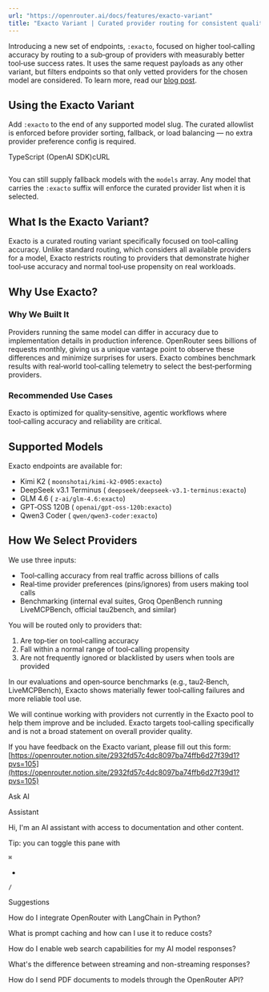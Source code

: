 ```yaml
---
url: "https://openrouter.ai/docs/features/exacto-variant"
title: "Exacto Variant | Curated provider routing for consistent quality | OpenRouter | Documentation"
---
```


Introducing a new set of endpoints, `:exacto`, focused on higher tool‑calling accuracy by routing to a sub‑group of providers with measurably better tool‑use success rates. It uses the same request payloads as any other variant, but filters endpoints so that only vetted providers for the chosen model are considered. To learn more, read our [blog post](https://openrouter.ai/announcements/provider-variance-introducing-exacto).

## Using the Exacto Variant

Add `:exacto` to the end of any supported model slug. The curated allowlist is enforced before provider sorting, fallback, or load balancing — no extra provider preference config is required.

TypeScript (OpenAI SDK)cURL

```code-block text-sm

```

You can still supply fallback models with the `models` array. Any model that
carries the `:exacto` suffix will enforce the curated provider list when it is
selected.

## What Is the Exacto Variant?

Exacto is a curated routing variant specifically focused on tool‑calling accuracy. Unlike standard routing, which considers all available providers for a model, Exacto restricts routing to providers that demonstrate higher tool‑use accuracy and normal tool‑use propensity on real workloads.

## Why Use Exacto?

### Why We Built It

Providers running the same model can differ in accuracy due to implementation details in production inference. OpenRouter sees billions of requests monthly, giving us a unique vantage point to observe these differences and minimize surprises for users. Exacto combines benchmark results with real‑world tool‑calling telemetry to select the best‑performing providers.

### Recommended Use Cases

Exacto is optimized for quality‑sensitive, agentic workflows where tool‑calling accuracy and reliability are critical.

## Supported Models

Exacto endpoints are available for:

- Kimi K2 ( `moonshotai/kimi-k2-0905:exacto`)
- DeepSeek v3.1 Terminus ( `deepseek/deepseek-v3.1-terminus:exacto`)
- GLM 4.6 ( `z-ai/glm-4.6:exacto`)
- GPT‑OSS 120B ( `openai/gpt-oss-120b:exacto`)
- Qwen3 Coder ( `qwen/qwen3-coder:exacto`)

## How We Select Providers

We use three inputs:

- Tool‑calling accuracy from real traffic across billions of calls
- Real‑time provider preferences (pins/ignores) from users making tool calls
- Benchmarking (internal eval suites, Groq OpenBench running LiveMCPBench, official tau2bench, and similar)

You will be routed only to providers that:

1. Are top‑tier on tool‑calling accuracy
2. Fall within a normal range of tool‑calling propensity
3. Are not frequently ignored or blacklisted by users when tools are provided

In our evaluations and open‑source benchmarks (e.g., tau2‑Bench, LiveMCPBench), Exacto shows materially fewer tool‑calling failures and more reliable tool use.

We will continue working with providers not currently in the Exacto pool to help them improve and be included. Exacto targets tool‑calling specifically and is not a broad statement on overall provider quality.

If you have feedback on the Exacto variant, please fill out this form:
[https://openrouter.notion.site/2932fd57c4dc8097ba74ffb6d27f39d1?pvs=105](https://openrouter.notion.site/2932fd57c4dc8097ba74ffb6d27f39d1?pvs=105)

Ask AI

Assistant

Hi, I'm an AI assistant with access to documentation and other content.

Tip: you can toggle this pane with

`⌘`

+

`/`

Suggestions

How do I integrate OpenRouter with LangChain in Python?

What is prompt caching and how can I use it to reduce costs?

How do I enable web search capabilities for my AI model responses?

What's the difference between streaming and non-streaming responses?

How do I send PDF documents to models through the OpenRouter API?